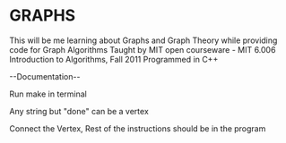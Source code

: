 # GRAPHS
This will be me learning about Graphs and Graph Theory while providing code for Graph Algorithms
Taught by MIT open courseware - MIT 6.006 Introduction to Algorithms, Fall 2011
Programmed in C++


--Documentation--

Run make in terminal

Any string but "done" can be a vertex

Connect the Vertex, Rest of the instructions should be in the program